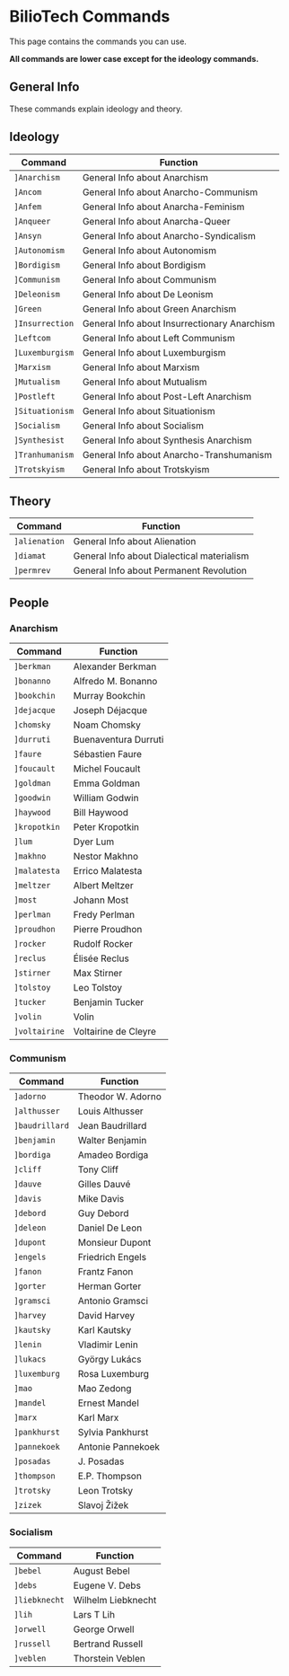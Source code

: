 # BilioTech Commands

This page contains the commands you can use. 

**All commands are lower case except for the ideology commands.**

## General Info

These commands explain ideology and theory.

## Ideology

| Command | Function |
| -------- | -------- |
| ```]Anarchism```   | General Info about Anarchism   |
| ```]Ancom```  | General Info about Anarcho-Communism   |
| ```]Anfem```   | General Info about Anarcha-Feminism   |
| ```]Anqueer```   | General Info about Anarcha-Queer   |
| ```]Ansyn```   | General Info about Anarcho-Syndicalism   |
| ```]Autonomism```   | General Info about Autonomism   |
| ```]Bordigism```   | General Info about Bordigism   |
| ```]Communism```   | General Info about Communism   |
| ```]Deleonism```   | General Info about De Leonism   |
| ```]Green```   | General Info about Green Anarchism   |
| ```]Insurrection```   | General Info about Insurrectionary Anarchism  |
| ```]Leftcom```   | General Info about Left Communism  |
| ```]Luxemburgism```   | General Info about Luxemburgism  |
| ```]Marxism```  | General Info about Marxism   |
| ```]Mutualism```  | General Info about Mutualism  |
| ```]Postleft```  | General Info about Post-Left Anarchism  |
| ```]Situationism```   | General Info about Situationism   |
| ```]Socialism```   | General Info about Socialism   |
| ```]Synthesist```   | General Info about Synthesis Anarchism   |
| ```]Tranhumanism```   | General Info about Anarcho-Transhumanism   |
| ```]Trotskyism```   | General Info about Trotskyism   |

## Theory

| Command | Function |
| -------- | -------- |
| ```]alienation```   | General Info about Alienation   |
| ```]diamat```   | General Info about Dialectical materialism   |
| ```]permrev```  | General Info about Permanent Revolution  |

## People

### Anarchism

| Command | Function |
| -------- | -------- |
| ```]berkman```   | Alexander Berkman   |
| ```]bonanno```  | Alfredo M. Bonanno   |
| ```]bookchin```   | Murray Bookchin   |
| ```]dejacque```   | Joseph Déjacque   |
| ```]chomsky```  | Noam Chomsky   |
| ```]durruti```   | Buenaventura Durruti   |
| ```]faure```   | Sébastien Faure   |
| ```]foucault```   | Michel Foucault   |
| ```]goldman```  | Emma Goldman   |
| ```]goodwin```  | William Godwin   |
| ```]haywood```  | Bill Haywood   |
| ```]kropotkin```   | Peter Kropotkin   |
| ```]lum```   | Dyer Lum   |
| ```]makhno```   | Nestor Makhno   |
| ```]malatesta```   | Errico Malatesta   |
| ```]meltzer```   | Albert Meltzer   |
| ```]most```   | Johann Most   |
| ```]perlman```  | Fredy Perlman   |
| ```]proudhon```  | Pierre Proudhon   |
| ```]rocker```  | Rudolf Rocker   |
| ```]reclus```  | Élisée Reclus   |
| ```]stirner```   | Max Stirner   |
| ```]tolstoy```  | Leo Tolstoy   |
| ```]tucker```   | Benjamin Tucker   |
| ```]volin```  | Volin   |
| ```]voltairine```   | Voltairine de Cleyre   |



### Communism

| Command | Function |
| -------- | -------- |
| ```]adorno```   | Theodor W. Adorno   |
| ```]althusser```   | Louis Althusser   |
| ```]baudrillard```  | Jean Baudrillard   |
| ```]benjamin```  | Walter Benjamin   |
| ```]bordiga```   | Amadeo Bordiga   |
| ```]cliff```   | Tony Cliff   |
| ```]dauve```  | Gilles Dauvé   |
| ```]davis```   | Mike Davis   |
| ```]debord```   | Guy Debord   |
| ```]deleon```   | Daniel De Leon   |
| ```]dupont```  | Monsieur Dupont   |
| ```]engels```  | Friedrich Engels   |
| ```]fanon```  | Frantz Fanon   |
| ```]gorter```  | Herman Gorter   |
| ```]gramsci```   | Antonio Gramsci   |
| ```]harvey```   | David Harvey   |
| ```]kautsky```   | Karl Kautsky   |
| ```]lenin```   | Vladimir Lenin   |
| ```]lukacs```   | György Lukács   |
| ```]luxemburg```  | Rosa Luxemburg   |
| ```]mao```  | Mao Zedong   |
| ```]mandel```  | Ernest Mandel   |
| ```]marx```  | Karl Marx   |
| ```]pankhurst```  | Sylvia Pankhurst   |
| ```]pannekoek```   | Antonie Pannekoek   |
| ```]posadas```  | J. Posadas   |
| ```]thompson```   | E.P. Thompson   |
| ```]trotsky```   | Leon Trotsky   |
| ```]zizek```   | Slavoj Žižek   |


### Socialism

| Command | Function |
| -------- | -------- |
| ```]bebel```   | August Bebel   |
| ```]debs```  | Eugene V. Debs   |
| ```]liebknecht```   | Wilhelm Liebknecht   |
| ```]lih```   | Lars T Lih   |
| ```]orwell```  | George Orwell   |
| ```]russell```   | Bertrand Russell   |
| ```]veblen```  | Thorstein Veblen   |
